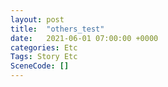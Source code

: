 ```yaml
---
layout: post
title:  "others_test"
date:   2021-06-01 07:00:00 +0000
categories: Etc
Tags: Story Etc
SceneCode: []
---
```

